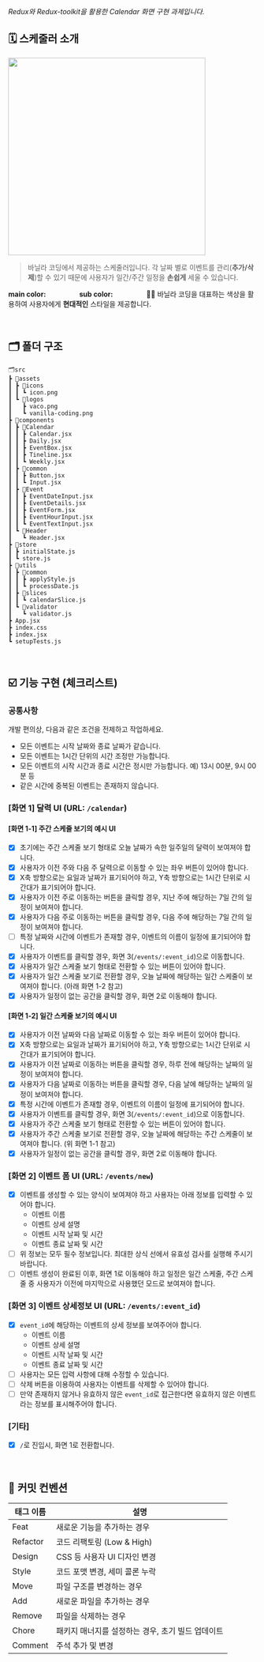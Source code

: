 _Redux와 Redux-toolkit을 활용한 Calendar 화면 구현 과제입니다._

## 🗓️ 스케줄러 소개
<img src="https://github.com/vanillacoding/fullstack-bootcamp17-w12/assets/106927728/111bb77e-c687-4474-8dae-2d0aa974600c" width="400px">

> 바닐라 코딩에서 제공하는 스케줄러입니다.
각 날짜 별로 이벤트를 관리(**추가/삭제**)할 수 있기 때문에 사용자가 일간/주간 일정을 **손쉽게** 세울 수 있습니다. 

<span><strong>main color:</strong><span> <img src="https://github.com/vanillacoding/fullstack-bootcamp17-w12/assets/106927728/ce9bdd02-5de9-4177-9dbc-268d6964193f" width="60px" height="10px">
<span><strong>sub color:</strong><span> <img src="https://github.com/vanillacoding/fullstack-bootcamp17-w12/assets/106927728/4a4ef362-d83c-4829-bddf-c5f6ebe58aa7" width="60px" height="10px">
🫱🏼 바닐라 코딩을 대표하는 색상을 활용하여 사용자에게 **현대적인** 스타일을 제공합니다.

<br/>

## 🗂️ 폴더 구조
```
🗂️src
┣ 📁assets
┃ ┣ 📂icons
┃ ┃ ┗ icon.png
┃ ┗ 📂logos
┃   ┣ vaco.png
┃   ┗ vanilla-coding.png
┣ 📁components
┃ ┣ 📂Calendar
┃ ┃ ┣ Calendar.jsx
┃ ┃ ┣ Daily.jsx
┃ ┃ ┣ EventBox.jsx
┃ ┃ ┣ Tineline.jsx
┃ ┃ ┗ Weekly.jsx
┃ ┣ 📂common
┃ ┃ ┣ Button.jsx
┃ ┃ ┗ Input.jsx
┃ ┣ 📂Event
┃ ┃ ┣ EventDateInput.jsx
┃ ┃ ┣ EventDetails.jsx
┃ ┃ ┣ EventForm.jsx
┃ ┃ ┣ EventHourInput.jsx
┃ ┃ ┗ EventTextInput.jsx
┃ ┗ 📂Header
┃   ┗ Header.jsx
┣ 📁store
┃ ┣ initialState.js
┃ ┗ store.js
┣ 📁utils
┃ ┣ 📂common
┃ ┃ ┣ applyStyle.js
┃ ┃ ┗ processDate.js
┃ ┣ 📂slices
┃ ┃ ┗ calendarSlice.js
┃ ┗ 📂validator
┃   ┗ validator.js
┣ App.jsx
┣ index.css
┣ index.jsx
┗ setupTests.js
```

<br>

## ☑️ 기능 구현 (체크리스트)
### 공통사항

개발 편의상, 다음과 같은 조건을 전제하고 작업하세요.

- 모든 이벤트는 시작 날짜와 종료 날짜가 같습니다.
- 모든 이벤트는 1시간 단위의 시간 조정만 가능합니다.
- 모든 이벤트의 시작 시간과 종료 시간은 정시만 가능합니다. 예) 13시 00분, 9시 00분 등
- 같은 시간에 중복된 이벤트는 존재하지 않습니다.

### [화면 1] 달력 UI (URL: `/calendar`)


#### [화면 1-1] 주간 스케줄 보기의 예시 UI

- [x] 초기에는 주간 스케줄 보기 형태로 오늘 날짜가 속한 일주일의 달력이 보여져야 합니다.
- [x] 사용자가 이전 주와 다음 주 달력으로 이동할 수 있는 좌우 버튼이 있어야 합니다.
- [x] X축 방향으로는 요일과 날짜가 표기되어야 하고, Y축 방향으로는 1시간 단위로 시간대가 표기되어야 합니다.
- [x] 사용자가 이전 주로 이동하는 버튼을 클릭할 경우, 지난 주에 해당하는 7일 간의 일정이 보여져야 합니다.
- [x] 사용자가 다음 주로 이동하는 버튼을 클릭할 경우, 다음 주에 해당하는 7일 간의 일정이 보여져야 합니다.
- [ ] 특정 날짜와 시간에 이벤트가 존재할 경우, 이벤트의 이름이 일정에 표기되어야 합니다.
- [x] 사용자가 이벤트를 클릭할 경우, 화면 3(`/events/:event_id`)으로 이동합니다.
- [x] 사용자가 일간 스케줄 보기 형태로 전환할 수 있는 버튼이 있어야 합니다.
- [x] 사용자가 일간 스케줄 보기로 전환할 경우, 오늘 날짜에 해당하는 일간 스케줄이 보여져야 합니다. (아래 화면 1-2 참고)
- [x] 사용자가 일정이 없는 공간을 클릭할 경우, 화면 2로 이동해야 합니다.

#### [화면 1-2] 일간 스케줄 보기의 예시 UI

- [x] 사용자가 이전 날짜와 다음 날짜로 이동할 수 있는 좌우 버튼이 있어야 합니다.
- [x] X축 방향으로는 요일과 날짜가 표기되어야 하고, Y축 방향으로는 1시간 단위로 시간대가 표기되어야 합니다.
- [x] 사용자가 이전 날짜로 이동하는 버튼을 클릭할 경우, 하루 전에 해당하는 날짜의 일정이 보여져야 합니다.
- [x] 사용자가 다음 날짜로 이동하는 버튼을 클릭할 경우, 다음 날에 해당하는 날짜의 일정이 보여져야 합니다.
- [x] 특정 시간에 이벤트가 존재할 경우, 이벤트의 이름이 일정에 표기되어야 합니다.
- [x] 사용자가 이벤트를 클릭할 경우, 화면 3(`/events/:event_id`)으로 이동합니다.
- [x] 사용자가 주간 스케줄 보기 형태로 전환할 수 있는 버튼이 있어야 합니다.
- [x] 사용자가 주간 스케줄 보기로 전환할 경우, 오늘 날짜에 해당하는 주간 스케줄이 보여져야 합니다. (위 화면 1-1 참고)
- [x] 사용자가 일정이 없는 공간을 클릭할 경우, 화면 2로 이동해야 합니다.

### [화면 2] 이벤트 폼 UI (URL: `/events/new`)

- [x] 이벤트를 생성할 수 있는 양식이 보여져야 하고 사용자는 아래 정보를 입력할 수 있어야 합니다.
  - 이벤트 이름
  - 이벤트 상세 설명
  - 이벤트 시작 날짜 및 시간
  - 이벤트 종료 날짜 및 시간
- [ ] 위 정보는 모두 필수 정보입니다. 최대한 상식 선에서 유효성 검사를 실행해 주시기 바랍니다.
- [ ] 이벤트 생성이 완료된 이후, 화면 1로 이동해야 하고 일정은 일간 스케줄, 주간 스케줄 중 사용자가 이전에 마지막으로 사용했던 모드로 보여져야 합니다.

### [화면 3] 이벤트 상세정보 UI (URL: `/events/:event_id`)

- [x] `event_id`에 해당하는 이벤트의 상세 정보를 보여주어야 합니다.
  - 이벤트 이름
  - 이벤트 상세 설명
  - 이벤트 시작 날짜 및 시간
  - 이벤트 종료 날짜 및 시간
- [ ] 사용자는 모든 입력 사항에 대해 수정할 수 있습니다.
- [ ] 삭제 버튼을 이용하여 사용자는 이벤트를 삭제할 수 있어야 합니다.
- [ ] 만약 존재하지 않거나 유효하지 않은 `event_id`로 접근한다면 유효하지 않은 이벤트라는 정보를 표시해주어야 합니다.

### [기타]

- [x] `/`로 진입시, 화면 1로 전환합니다.

<br>

## 📌 커밋 컨벤션
| 태그 이름 | 설명 |
|---------|-----|
| Feat | 새로운 기능을 추가하는 경우 |
| Refactor | 코드 리팩토링 (Low & High) |
| Design | CSS 등 사용자 UI 디자인 변경 |
| Style | 코드 포맷 변경, 세미 콜론 누락 |
| Move | 파일 구조를 변경하는 경우 |
| Add | 새로운 파일을 추가하는 경우 |
| Remove | 파일을 삭제하는 경우 |
| Chore | 패키지 매너지를 설정하는 경우, 초기 빌드 업데이트 |
| Comment | 주석 추가 및 변경 |